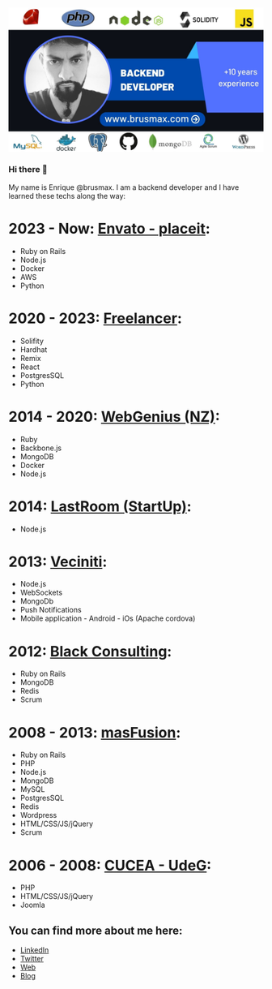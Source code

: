 
<img src="/assets/github-cover.jpeg">

### Hi there 👋

My name is Enrique @brusmax. I am a backend developer and I have learned these techs along the way:

# 2023 - Now: [Envato - placeit](https://placeit.net/):
<ul>
  <li>Ruby on Rails</li>
  <li>Node.js</li>
  <li>Docker</li>
  <li>AWS</li>
  <li>Python</li>
</ul>

# 2020 - 2023: [Freelancer](https://blog.brusmax.com/):
<ul>
  <li>Solifity</li>
  <li>Hardhat</li>
  <li>Remix</li>
  <li>React</li>
  <li>PostgresSQL</li>
  <li>Python</li>
</ul>

# 2014 - 2020: [WebGenius (NZ)](https://webgenius.co.nz/):
<ul>
  <li>Ruby</li>
  <li>Backbone.js</li>
  <li>MongoDB</li>
  <li>Docker</li>
  <li>Node.js</li>
</ul>

# 2014:  [LastRoom (StartUp)](https://www.linkedin.com/company/lastroom/):
<ul>
  <li>Node.js</li>
</ul>

# 2013: [Veciniti](https://www.facebook.com/veciniti):
<ul>
  <li>Node.js</li>
  <li>WebSockets</li>
  <li>MongoDb</li>
  <li>Push Notifications</li>
  <li>Mobile application - Android - iOs (Apache cordova)</li>
</ul>

# 2012:  [Black Consulting](https://www.linkedin.com/company/black/):
<ul>
  <li>Ruby on Rails</li>
  <li>MongoDB</li>
  <li>Redis</li>
  <li>Scrum</li>
</ul>


# 2008 - 2013: [masFusion](https://masfusion.com/):
<ul>
  <li>Ruby on Rails</li>
  <li>PHP</li>
  <li>Node.js</li>
  <li>MongoDB</li>
  <li>MySQL</li>
  <li>PostgresSQL</li>
  <li>Redis</li>
  <li>Wordpress</li>
  <li>HTML/CSS/JS/jQuery</li>
  <li>Scrum</li>
</ul>

# 2006 - 2008: [CUCEA - UdeG](https://cucea.udg.mx/):
<ul>
  <li>PHP</li>
  <li>HTML/CSS/JS/jQuery</li>
  <li>Joomla</li>
</ul>

## You can find more about me here:

- [LinkedIn](https://www.linkedin.com/in/brusmax)
- [Twitter](https://twitter.com/brusmax)
- [Web](https://brusmax.com/)
- [Blog](https://blog.brusmax.com/)



